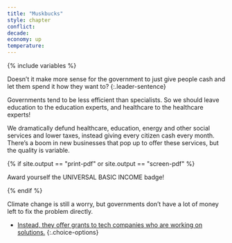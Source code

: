```yaml
---
title: "Muskbucks"
style: chapter
conflict: 
decade: 
economy: up
temperature: 
---
```


{% include variables %}


Doesn’t it make more sense for the government to just give people cash and let them spend it how they want to? 
{:.leader-sentence}

Governments tend to be less efficient than specialists. So we should leave education to the education experts, and healthcare to the healthcare experts!

We dramatically defund healthcare, education, energy and other social services and lower taxes, instead giving every citizen cash every month. There’s a boom in new businesses that pop up to offer these services, but the quality is variable.

{% if site.output == "print-pdf" or site.output == "screen-pdf" %}

Award yourself the UNIVERSAL BASIC INCOME badge!

{% endif %}

Climate change is still a worry, but governments don’t have a lot of money left to fix the problem directly. 

- [Instead, they offer grants to tech companies who are working on solutions.](chapter_green-is-the-new-gold.html)
{:.choice-options}
